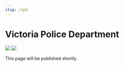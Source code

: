 ```yaml
---
slug: /vpd
---
```


# Victoria Police Department

<aside>
<div class="social-icons">
<a href="https://discord.gg/EDAH5E28qU" target="_blank"><img src="/img/discord.png" class="social-icon" /></a>
<a href="https://social.bcrbx.com/@vicpdcanada" target="_blank"><img src="/img/mastodon.png" class="social-icon" /></a>
</div>
</aside>

This page will be published shortly.
